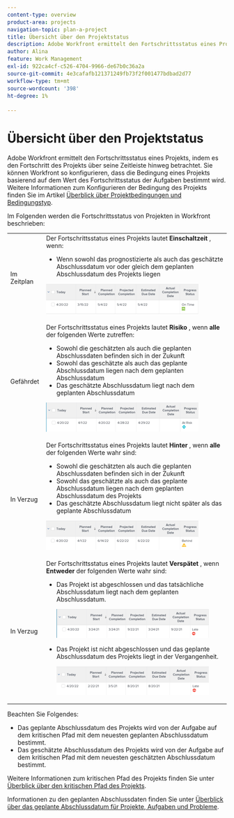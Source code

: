 ```yaml
---
content-type: overview
product-area: projects
navigation-topic: plan-a-project
title: Übersicht über den Projektstatus
description: Adobe Workfront ermittelt den Fortschrittsstatus eines Projekts, indem es den Fortschritt des Projekts über seine Zeitleiste hinweg betrachtet. Sie können Workfront so konfigurieren, dass die Bedingung eines Projekts basierend auf dem Wert des Fortschrittsstatus der Aufgaben bestimmt wird. Weitere Informationen zum Projektfortschrittsstatus finden Sie in diesem Artikel .
author: Alina
feature: Work Management
exl-id: 922ca4cf-c526-4704-9966-de67b0c36a2a
source-git-commit: 4e3cafafb121371249fb73f2f001477bdbad2d77
workflow-type: tm+mt
source-wordcount: '398'
ht-degree: 1%

---
```


# Übersicht über den Projektstatus

<!--Audited: 12/2023-->

Adobe Workfront ermittelt den Fortschrittsstatus eines Projekts, indem es den Fortschritt des Projekts über seine Zeitleiste hinweg betrachtet. Sie können Workfront so konfigurieren, dass die Bedingung eines Projekts basierend auf dem Wert des Fortschrittsstatus der Aufgaben bestimmt wird. Weitere Informationen zum Konfigurieren der Bedingung des Projekts finden Sie im Artikel [Überblick über Projektbedingungen und Bedingungstyp](../../../manage-work/projects/manage-projects/project-condition-and-condition-type.md).

Im Folgenden werden die Fortschrittsstatus von Projekten in Workfront beschrieben:

<table style="table-layout:auto"> 
 <col> 
 <col> 
 <tbody> 
  <tr> 
   <td>Im Zeitplan</td> 
   <td> Der Fortschrittsstatus eines Projekts lautet <strong>Einschaltzeit</strong> , wenn:<ul><li>Wenn sowohl das prognostizierte als auch das geschätzte Abschlussdatum vor oder gleich dem geplanten Abschlussdatum des Projekts liegen</li></ul> <p> <img src="assets/project-on-time-progress-status-350x69.png" style="width: 350;height: 69;"> </p> </td> 
  </tr> 
  <tr> 
   <td>Gefährdet</td> 
   <td> Der Fortschrittsstatus eines Projekts lautet <strong>Risiko</strong> , wenn <strong>alle</strong> der folgenden Werte zutreffen:<ul><li>Sowohl die geschätzten als auch die geplanten Abschlussdaten befinden sich in der Zukunft</li><li> Sowohl das geschätzte als auch das geplante Abschlussdatum liegen nach dem geplanten Abschlussdatum</li><li> Das geschätzte Abschlussdatum liegt nach dem geplanten Abschlussdatum</li></ul><p> <img src="assets/project-at-risk-progress-status-350x67.png" style="width: 350;height: 67;"> </p> </td> 
  </tr> 
  <tr> 
   <td>In Verzug</td> 
   <td> Der Fortschrittsstatus eines Projekts lautet <strong>Hinter</strong> , wenn <strong>alle</strong> der folgenden Werte wahr sind:<ul><li>Sowohl die geschätzten als auch die geplanten Abschlussdaten befinden sich in der Zukunft</li><li> Sowohl das geschätzte als auch das geplante Abschlussdatum liegen nach dem geplanten Abschlussdatum des Projekts</li><li> Das geschätzte Abschlussdatum liegt nicht später als das geplante Abschlussdatum</li></ul> <p> <img src="assets/project-behind-progress-status-350x67.png" style="width: 350;height: 67;"> </p> </td> 
  </tr> 
  <tr> 
   <td>In Verzug</td> 
   <td> 
     Der Fortschrittsstatus eines Projekts lautet <strong>Verspätet</strong> , wenn <strong>Entweder</strong> der folgenden Werte wahr sind:<ul><li>Das Projekt ist abgeschlossen und das tatsächliche Abschlussdatum liegt nach dem geplanten Abschlussdatum. <p> <img src="assets/project-late-progress-status-350x66.png" style="width: 350;height: 66;"> </p> </li> 
     <li> <p>Das Projekt ist nicht abgeschlossen und das geplante Abschlussdatum des Projekts liegt in der Vergangenheit. <p> <img src="assets/project-late-progress-status-incomplete-status-350x66.png" style="width: 350;height: 66;"> </p> </li> 
    </ul> </td> 
  </tr> 
 </tbody> 
</table>

Beachten Sie Folgendes:

* Das geplante Abschlussdatum des Projekts wird von der Aufgabe auf dem kritischen Pfad mit dem neuesten geplanten Abschlussdatum bestimmt.
* Das geschätzte Abschlussdatum des Projekts wird von der Aufgabe auf dem kritischen Pfad mit dem neuesten geschätzten Abschlussdatum bestimmt.

Weitere Informationen zum kritischen Pfad des Projekts finden Sie unter [Überblick über den kritischen Pfad des Projekts](../../../manage-work/tasks/manage-tasks/critical-path.md).

Informationen zu den geplanten Abschlussdaten finden Sie unter [Überblick über das geplante Abschlussdatum für Projekte, Aufgaben und Probleme](../../../manage-work/projects/planning-a-project/project-projected-completion-date.md).
